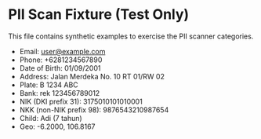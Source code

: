 # PII Scan Fixture (Test Only)

This file contains synthetic examples to exercise the PII scanner categories.

- Email: <user@example.com>
- Phone: +6281234567890
- Date of Birth: 01/09/2001
- Address: Jalan Merdeka No. 10 RT 01/RW 02
- Plate: B 1234 ABC
- Bank: rek 123456789012
- NIK (DKI prefix 31): 3175010101010001
- NKK (non-NIK prefix 98): 9876543210987654
- Child: Adi (7 tahun)
- Geo: -6.2000, 106.8167

<!-- This file is used by tools/tests/pii-scan.test.js -->

